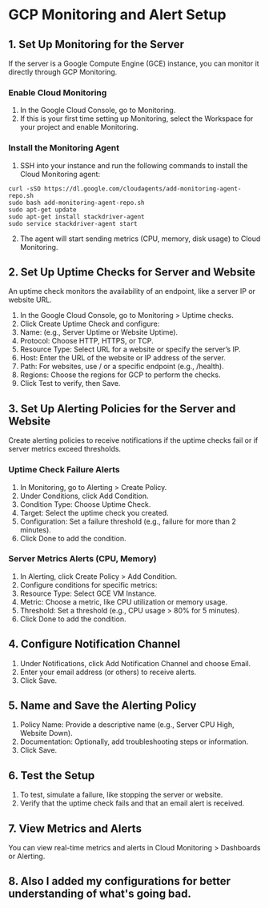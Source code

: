 # GCP Monitoring and Alert Setup
## 1. Set Up Monitoring for the Server
If the server is a Google Compute Engine (GCE) instance, you can monitor it directly through GCP Monitoring.

### Enable Cloud Monitoring
1. In the Google Cloud Console, go to Monitoring.
2. If this is your first time setting up Monitoring, select the Workspace for your project and enable Monitoring.
### Install the Monitoring Agent
1. SSH into your instance and run the following commands to install the Cloud Monitoring agent:
```
curl -sSO https://dl.google.com/cloudagents/add-monitoring-agent-repo.sh
sudo bash add-monitoring-agent-repo.sh
sudo apt-get update
sudo apt-get install stackdriver-agent
sudo service stackdriver-agent start
```
2. The agent will start sending metrics (CPU, memory, disk usage) to Cloud Monitoring.
## 2. Set Up Uptime Checks for Server and Website
An uptime check monitors the availability of an endpoint, like a server IP or website URL.

1. In the Google Cloud Console, go to Monitoring > Uptime checks.
2. Click Create Uptime Check and configure:
3. Name: (e.g., Server Uptime or Website Uptime).
4. Protocol: Choose HTTP, HTTPS, or TCP.
5. Resource Type: Select URL for a website or specify the server’s IP.
6. Host: Enter the URL of the website or IP address of the server.
7. Path: For websites, use / or a specific endpoint (e.g., /health).
8. Regions: Choose the regions for GCP to perform the checks.
9. Click Test to verify, then Save.
## 3. Set Up Alerting Policies for the Server and Website
Create alerting policies to receive notifications if the uptime checks fail or if server metrics exceed thresholds.

### Uptime Check Failure Alerts
1. In Monitoring, go to Alerting > Create Policy.
2. Under Conditions, click Add Condition.
3. Condition Type: Choose Uptime Check.
4. Target: Select the uptime check you created.
5. Configuration: Set a failure threshold (e.g., failure for more than 2 minutes).
6. Click Done to add the condition.
### Server Metrics Alerts (CPU, Memory)
1. In Alerting, click Create Policy > Add Condition.
2. Configure conditions for specific metrics:
3. Resource Type: Select GCE VM Instance.
4. Metric: Choose a metric, like CPU utilization or memory usage.
5. Threshold: Set a threshold (e.g., CPU usage > 80% for 5 minutes).
6. Click Done to add the condition.
## 4. Configure Notification Channel
1. Under Notifications, click Add Notification Channel and choose Email.
2. Enter your email address (or others) to receive alerts.
3. Click Save.
## 5. Name and Save the Alerting Policy
1. Policy Name: Provide a descriptive name (e.g., Server CPU High, Website Down).
2. Documentation: Optionally, add troubleshooting steps or information.
3. Click Save.
## 6. Test the Setup
1. To test, simulate a failure, like stopping the server or website.
2. Verify that the uptime check fails and that an email alert is received.
## 7. View Metrics and Alerts
You can view real-time metrics and alerts in Cloud Monitoring > Dashboards or Alerting.

## 8. Also I added my configurations for better understanding of what's going bad.
